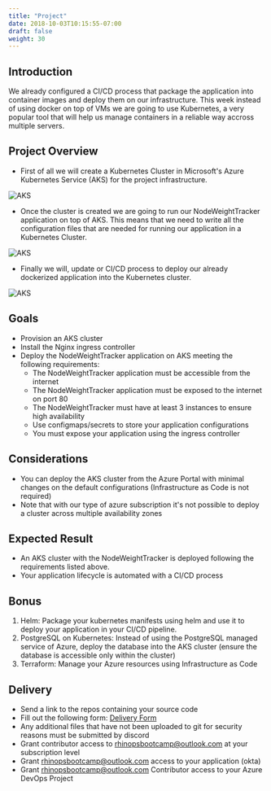 ```yaml
---
title: "Project"
date: 2018-10-03T10:15:55-07:00
draft: false
weight: 30
---
```


## Introduction

We already configured a CI/CD process that package the application into container images and deploy them on our infrastructure. This week instead of using docker on top of VMs we are going to use Kubernetes, a very popular tool that will help us manage containers in a reliable way accross multiple servers.

## Project Overview

- First of all we will create a Kubernetes Cluster in Microsoft's Azure Kubernetes Service (AKS) for the project infrastructure.

![AKS](/images/aks-1.png)

- Once the cluster is created we are going to run our NodeWeightTracker application on top of AKS. This means that we need to write all the configuration files that are needed for running our application in a Kubernetes Cluster.

![AKS](/images/kubernetes-resources.png)

- Finally we will, update or CI/CD process to deploy our already dockerized application into the Kubernetes cluster.

![AKS](/images/k8s-cicd.png)

## Goals

- Provision an AKS cluster
- Install the Nginx ingress controller
- Deploy the NodeWeightTracker application on AKS meeting the following requirements:
  - The NodeWeightTracker application must be accessible from the internet
  - The NodeWeightTracker application must be exposed to the internet on port 80
  - The NodeWeightTracker must have at least 3 instances to ensure high availability
  - Use configmaps/secrets to store your application configurations
  - You must expose your application using the ingress controller
  
## Considerations

- You can deploy the AKS cluster from the Azure Portal with minimal changes on the default configurations (Infrastructure as Code is not required)
- Note that with our type of azure subscription it's not possible to deploy a cluster across multiple availability zones

## Expected Result

- An AKS cluster with the NodeWeightTracker is deployed following the requirements listed above.
- Your application lifecycle is automated with a CI/CD process

## Bonus

1. Helm: Package your kubernetes manifests using helm and use it to deploy your application in your CI/CD pipeline.
2. PostgreSQL on Kubernetes: Instead of using the PostgreSQL managed service of Azure, deploy the database into the AKS cluster (ensure the database is accessible only within the cluster)
3. Terraform: Manage your Azure resources using Infrastructure as Code

## Delivery

- Send a link to the repos containing your source code
- Fill out the following form: [Delivery Form](https://forms.gle/i7hLhmAPw3mBfkfAA)
- Any additional files that have not been uploaded to git for security reasons must be submitted by discord
- Grant contributor access to rhinopsbootcamp@outlook.com at your subscription level
- Grant rhinopsbootcamp@outlook.com access to your application (okta)
- Grant rhinopsbootcamp@outlook.com Contributor access to your Azure DevOps Project
